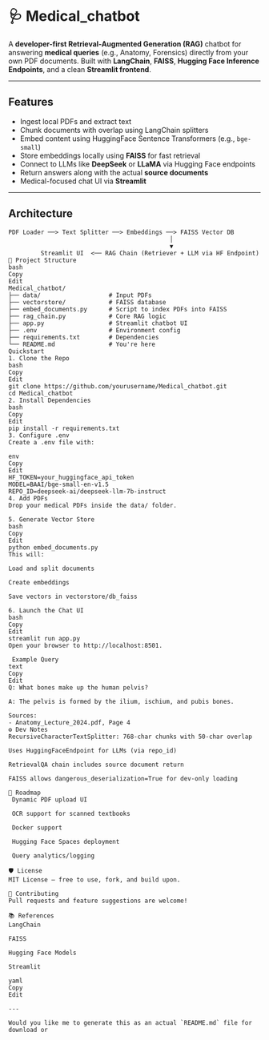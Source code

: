 # 🩺 Medical_chatbot

A **developer-first Retrieval-Augmented Generation (RAG)** chatbot for answering **medical queries** (e.g., Anatomy, Forensics) directly from your own PDF documents. Built with **LangChain**, **FAISS**, **Hugging Face Inference Endpoints**, and a clean **Streamlit frontend**.

---

##  Features

-  Ingest local PDFs and extract text
-  Chunk documents with overlap using LangChain splitters
-  Embed content using HuggingFace Sentence Transformers (e.g., `bge-small`)
-  Store embeddings locally using **FAISS** for fast retrieval
-  Connect to LLMs like **DeepSeek** or **LLaMA** via Hugging Face endpoints
-  Return answers along with the actual **source documents**
-  Medical-focused chat UI via **Streamlit**

---

##  Architecture

```text
PDF Loader ──> Text Splitter ──> Embeddings ──> FAISS Vector DB
                                             │
                                             ▼
         Streamlit UI  <── RAG Chain (Retriever + LLM via HF Endpoint)
📁 Project Structure
bash
Copy
Edit
Medical_chatbot/
├── data/                   # Input PDFs
├── vectorstore/            # FAISS database
├── embed_documents.py      # Script to index PDFs into FAISS
├── rag_chain.py            # Core RAG logic
├── app.py                  # Streamlit chatbot UI
├── .env                    # Environment config
├── requirements.txt        # Dependencies
└── README.md               # You're here
Quickstart
1. Clone the Repo
bash
Copy
Edit
git clone https://github.com/yourusername/Medical_chatbot.git
cd Medical_chatbot
2. Install Dependencies
bash
Copy
Edit
pip install -r requirements.txt
3. Configure .env
Create a .env file with:

env
Copy
Edit
HF_TOKEN=your_huggingface_api_token
MODEL=BAAI/bge-small-en-v1.5
REPO_ID=deepseek-ai/deepseek-llm-7b-instruct
4. Add PDFs
Drop your medical PDFs inside the data/ folder.

5. Generate Vector Store
bash
Copy
Edit
python embed_documents.py
This will:

Load and split documents

Create embeddings

Save vectors in vectorstore/db_faiss

6. Launch the Chat UI
bash
Copy
Edit
streamlit run app.py
Open your browser to http://localhost:8501.

 Example Query
text
Copy
Edit
Q: What bones make up the human pelvis?

A: The pelvis is formed by the ilium, ischium, and pubis bones.

Sources:
- Anatomy_Lecture_2024.pdf, Page 4
⚙ Dev Notes
RecursiveCharacterTextSplitter: 768-char chunks with 50-char overlap

Uses HuggingFaceEndpoint for LLMs (via repo_id)

RetrievalQA chain includes source document return

FAISS allows dangerous_deserialization=True for dev-only loading

📌 Roadmap
 Dynamic PDF upload UI

 OCR support for scanned textbooks

 Docker support

 Hugging Face Spaces deployment

 Query analytics/logging

🛡 License
MIT License — free to use, fork, and build upon.

🤝 Contributing
Pull requests and feature suggestions are welcome!

📚 References
LangChain

FAISS

Hugging Face Models

Streamlit

yaml
Copy
Edit

---

Would you like me to generate this as an actual `README.md` file for download or
